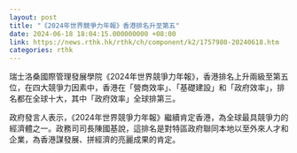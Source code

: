```yaml
---
layout: post
title: "《2024年世界競爭力年報》香港排名升至第五"
date: 2024-06-18 18:04:15.000000000 +08:00
link: https://news.rthk.hk/rthk/ch/component/k2/1757980-20240618.htm
categories: rthk
---
```


瑞士洛桑國際管理發展學院《2024年世界競爭力年報》，香港排名上升兩級至第五位，在四大競爭力因素中，香港在「營商效率」、「基礎建設」和「政府效率」，排名都在全球十大，其中「政府效率」全球排第三。

政府發言人表示，《2024年世界競爭力年報》繼續肯定香港，為全球最具競爭力的經濟體之一。政務司司長陳國基說，這排名是對特區政府聯同本地以至外來人才和企業，為香港謀發展、拼經濟的亮麗成果的肯定。
